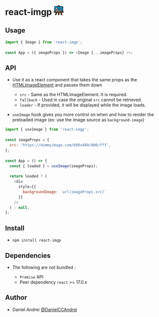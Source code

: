 # react-imgp ![canvas](icon.png)

## Usage

```js
import { Image } from 'react-imgp';

const App = ({ imageProps }) => <Image {...imageProps} />;
```

## API

- Use it as a react component that takes the same props as the [HTMLImageElement](https://developer.mozilla.org/en-US/docs/Web/API/HTMLImageElement) and passes them down

  - `src` - Same as the HTMLImageElement. It is required.
  - `fallback` - Used in case the original `src` cannot be retrieved.
  - `loader` - If provided, it will be displayed while the image loads.

- `useImage` hook gives you more control on when and how to render the preloaded image (ex: use the image source as `background-image`)

```js
import { useImage } from 'react-imgp';

const imageProps = {
  src: 'https://dummyimage.com/600x400/000/fff',
};

const App = () => {
  const { loaded } = useImage(imageProps);

  return loaded ? (
    <div
      style={{
        backgroundImage: `url(imageProps.src)`
      }}
    />
  ) : null;
};
```

## Install

- `npm install react-imgp`

## Dependencies

- The following are not bundled :

  - `Promise` API
  - Peer dependency `react` >= 17.0.x

## Author

- Daniel Andrei [@DanielCCAndrei](https://twitter.com/DanielCCAndrei)
